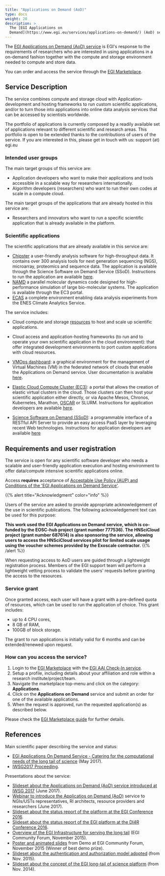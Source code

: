 ```yaml
---
title: "Applications on Demand (AoD)"
type: docs
weight: 20
description: >
  The [EGI Applications on
  Demand](https://www.egi.eu/services/applications-on-demand/) (AoD) service
---
```


The
[EGI Applications on Demand (AoD) service](https://www.egi.eu/services/applications-on-demand/)
is EGI's response to the requirements of researchers who are interested in using
applications in a on-demand fashion together with the compute and storage
environment needed to compute and store data.

You can order and access the service through the
[EGI Marketplace](https://marketplace.egi.eu).

## Service Description

The service combines compute and storage cloud with Application-development and
hosting frameworks to run custom scientific applications, and/or to turn those
into applications into online data analysis services that can be accessed by
scientists worldwide.

The portfolio of applications is currently composed by a readily available set
of applications relevant to different scientific and research areas. This
portfolio is open to be extended thanks to the contributions of users of the
service. If you are interested in this, please get in touch with us: support
(at) egi.eu

### Intended user groups

The main target groups of this service are:

- Application developers who want to make their applications and tools
  accessible in a scalable way for researchers internationally.
- Algorithm developers (researchers) who want to run their own codes at scale in
  a compute cloud.

The main target groups of the applications that are already hosted in this
service are:

- Researchers and innovators who want to run a specific scientific application
  that is already available in the platform.

### Scientific applications

The scientific applications that are already available in this service are:

- [Chipster](https://marketplace.egi.eu/applications-on-demand/68-chipster.html)
  a user-friendly analysis software for high-throughput data. It contains over
  300 analysis tools for next generation sequencing (NGS), microarray,
  proteomics and sequence data. The application is available through the Science
  Software on Demand Service (SSoD). Instructions to run the application are
  available [here](https://docs.egi.eu/users/applications-on-demand/chipster/).
- [NAMD](https://marketplace.egi.eu/applications-on-demand/58-namd.html) a
  parallel molecular dynamics code designed for high-performance simulation of
  large bio-molecular systems. The application is available through the EC3
  portal.
- [ECAS](https://marketplace.egi.eu/applications-on-demand/84-ecas.html) a
  complete environment enabling data analysis experiments from the ENES Climate
  Analytics Service.

The service includes:

- Cloud compute and storage
  [resources](https://documents.egi.eu/public/ShowDocument?docid=2773) to host
  and scale up scientific applications.

- Cloud access and application-hosting frameworks (to run and to operate your
  own scientific application in the cloud environment): that offer integrated
  development environments to port custom applications with cloud resources.
- [VMOps dashboard](https://dashboard.appdb.egi.eu/vmops): a graphical
  environment for the management of Virtual Machines (VM) in the federated
  network of clouds that enable the Applications on Demand service. User
  documentation is available
  [here](https://wiki.appdb.egi.eu/main:faq:what_is_the_vmops_dashboard).
- [Elastic Cloud Compute Cluster (EC3)](https://servproject.i3m.upv.es/ec3-ltos/index.php):
  a portal that allows the creation of elastic virtual clusters in the cloud.
  Those clusters can then host your scientific application either directly, or
  via Apache Mesos, Chronos, Kubernetes, Marathon,
  [OSCAR](https://github.com/grycap/oscar) or SLURM. Instructions for
  application developers are available
  [here](https://wiki.egi.eu/wiki/Applications_on_Demand_Service_-_information_for_developers#How_to_integrate_a_new_application_in_EC3).

- [Science Software on Demand (SSoD)](https://fgsg.ct.infn.it/egissod/web/ssod):
  a programmable interface of a RESTful API Server to provide an easy access
  PaaS layer by leveraging recent Web technologies. Instructions for application
  developers are available
  [here](https://futuregateway-framework.readthedocs.io/en/latest/)

## Requirements and user registration

The service is open for any scientific software developer who needs a scalable
and user-friendly application execution and hosting environment to offer
data/compute intensive scientific applications online.

Access **requires** acceptance of
[Acceptable Use Policy (AUP) and Conditions of the \'EGI Applications on Demand Service\'](https://documents.egi.eu/public/ShowDocument?docid=2635).

{{% alert title="Acknowledgment" color="info" %}}

Users of the service are asked to provide appropriate acknowledgement of the use
in scientific publications. The following acknowledgement text can be used for
this purpose:

**This work used the EGI Applications on Demand service, which is co-funded by
the EOSC-hub project (grant number 777536). The HNSciCloud project (grant
number 687614) is also sponsoring the service, allowing users to access the
HNSciCloud services pilot for limited scale usage using the voucher schemes
provided by the Exoscale contractor.** {{% /alert %}}

When requesting access to AoD users are guided through a lightweight
registration process. Members of the EGI support team will perform a lightweight
vetting process to validate the users\' requests before granting the access to
the resources.

### Service grant

Once granted access, each user will have a grant with a pre-defined quota of
resources, which can be used to run the application of choice. This grant
includes:

- up to 4 CPU cores,
- 8 GB of RAM,
- 100GB of block storage.

The grant to run applications is initially valid for 6 months and can be
extended/renewed upon request.

### How can you access the service?

1. Login to the [EGI Marketplace](https://marketplace.egi.eu) with the
   [EGI AAI Check-In service](../check-in).
1. Setup a profile, including details about your affiliation and role within a
   research institute/project/team.
1. Navigate the marketplace top-menu and click on the category:
   **Applications**.
1. Click on the **Applications on Demand** service and submit an order for one
   of the available applications.
1. When the request is approved, run the requested application(s) as described
   below.

Please check the
[EGI Marketplace guide](https://wiki.egi.eu/wiki/HowToAccessTheEGIMarketPlace)
for further details.

## References

Main scientific paper describing the service and status:

- [EGI Applications On Demand Service - Catering for the computational needs of the long tail of science](https://documents.egi.eu/document/3132)
  (May 2017).
- [IWSG2017 Proceeding](http://ceur-ws.org/Vol-2363/paper9.pdf).

Presentations about the service:

- [Slideset about the Applications on Demand (AoD) service introduced at IWSG 2017](http://iwsg2017.psnc.pl/programme/)
  (June 2017).
- [Webinar to introduce the Applicatios on Demand (AoD)](https://www.egi.eu/blog/webinar-egi-applications-on-demand-service/)
  service to NGIs/USTs representatives, RI architects, resource providers and
  researchers (June 2017).
- [Slideset about the status report of the platform at the EGI Conference 2016](https://indico.egi.eu/indico/event/2875/session/35/contribution/89).
- [Slideset about the status report of the EGI platform at the DI4R Conference 2016](http://digitalinfrastructures.eu/content/serving-long-tail).
- [Overview of the EGI Infrastructure for serving the long tail](https://indico.egi.eu/indico/contributionDisplay.py?contribId=83&confId=2544)
  (EGI Community Forum, November 2015).
- [Poster and animated slides](https://indico.egi.eu/indico/contributionDisplay.py?contribId=124&confId=2544)
  from Demo at EGI Community Forum, November 2015 (Winner of best demo prize).
- [Slideset about the authentication and authorization model adopted](https://documents.egi.eu/document/2363)
  (from Nov. 2015).
- [Slideset about the concept of the EGI long-tail of science platform](https://documents.egi.eu/document/2358)
  (from Nov. 2014).
